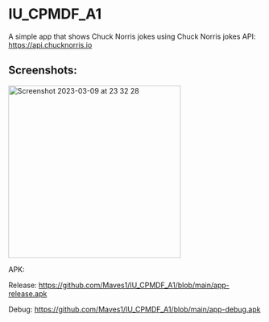 # IU_CPMDF_A1

A simple app that shows Chuck Norris jokes using Chuck Norris jokes API: https://api.chucknorris.io

## Screenshots:
<img width="342" alt="Screenshot 2023-03-09 at 23 32 28" src="https://user-images.githubusercontent.com/27851965/224150960-2c0fd35d-8dcd-4cb1-a572-536d95013e9c.png">

APK: 

Release: https://github.com/Maves1/IU_CPMDF_A1/blob/main/app-release.apk

Debug: https://github.com/Maves1/IU_CPMDF_A1/blob/main/app-debug.apk
